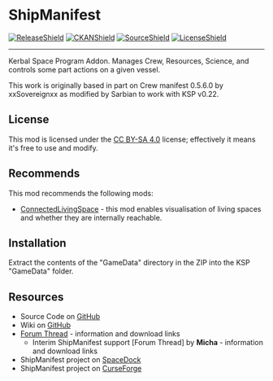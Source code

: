 ShipManifest
============

[![ReleaseShield]][release] [![CKANShield]][CKAN] [![SourceShield]][GitHub] [![LicenseShield]][License]

***

Kerbal Space Program Addon.  Manages Crew, Resources, Science, and controls some part actions on a given vessel.

This work is originally based in part on Crew manifest 0.5.6.0 by xxSovereignxx as modified by Sarbian to work with KSP v0.22.

## License
This mod is licensed under the [CC BY-SA 4.0][License] license; effectively it means it's free to use and modify.

## Recommends
This mod recommends the following mods:
* [ConnectedLivingSpace][CLS] - this mod enables visualisation of living spaces and whether they are internally reachable.

## Installation
Extract the contents of the "GameData" directory in the ZIP into the KSP "GameData" folder.

## Resources
* Source Code on [GitHub][GitHub]
* Wiki on [GitHub][GHWiki]
* [Forum Thread][OriginalFT] - information and download links
  - Interim ShipManifest support [Forum Thread] by **Micha** - information and download links
* ShipManifest project on [SpaceDock][SpaceDock]
* ShipManifest project on [CurseForge][CurseForge]

[License]: https://creativecommons.org/licenses/by-nc-sa/4.0/legalcode
[ForumThread]: https://forum.kerbalspaceprogram.com/index.php?showtopic=192129
[OriginalFT]: https://forum.kerbalspaceprogram.com/index.php?showtopic=56643
[GitHub]: https://github.com/papajoessoup/ShipManifest/
[GHWiki]: https://github.com/PapaJoesSoup/ShipManifest/wiki
[SpaceDock]: https://spacedock.info/mod/189/ShipManifest
[CurseForge]: https://www.curseforge.com/kerbal/ksp-mods/shipmanifest

[ReleaseShield]: https://img.shields.io/github/v/release/papajoessoup/ShipManifest?include_prereleases
[CKANShield]: https://img.shields.io/badge/CKAN-ShipManifest-brightgreen.svg
[SourceShield]: https://img.shields.io/badge/source%20code-github-yellowgreen
[LicenseShield]: https://img.shields.io/badge/license-CC%20BY--NC--SA%204.0-lightgrey?logo=creativecommons

[release]: https://github.com/mwerle/ShipManifest/releases/latest
[CKAN]: https://github.com/KSP-CKAN/CKAN
[CLS]: https://forum.kerbalspaceprogram.com/index.php?showtopic=192130
